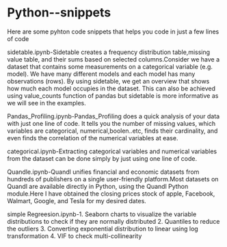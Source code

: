 # Python--snippets
Here are some pyhton code snippets that helps you code in just a few lines of code

sidetable.ipynb-Sidetable creates a frequency distribution table,missing value table, and their sums based on selected columns.Consider we have a dataset that contains some measurements on a categorical variable (e.g. model). We have many different models and each model has many observations (rows). By using sidetable, we get an overview that shows how much each model occupies in the dataset. This can also be achieved using value_counts function of pandas but sidetable is more informative as we will see in the examples. 

Pandas_Profiling.ipynb-Pandas_Profiling does a quick analysis of your data with just one line of code. It tells you the number of missing values, which variables are categorical, numerical,boolen..etc, finds their cardinality, and even finds the correlation of the numerical variables at ease.  

categorical.ipynb-Extracting categorical variables and numerical variables from the dataset can be done simply by just using one line of code.  

Quandle.ipynb-Quandl unifies financial and economic datasets from hundreds of publishers on a single user-friendly platform.Most datasets on Quandl are available directly in Python, using the Quandl Python module.Here I have obtained the closing prices stock of apple, Facebook, Walmart, Google, and Tesla for my desired dates.  

simple Regreesion.ipynb-1. Seaborn charts to visualize the variable distributions to check if they are normally distributed 2. Quantiles to reduce the outliers 3. Converting exponential distribution to linear using log transformation 4. VIF to check multi-collinearity
